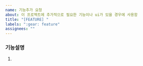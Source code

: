 ```yaml
---
name: 기능추가 요청
about: 이 프로젝트에 추가적으로 필요한 기능이나 ui가 있을 경우에 사용함
title: "[FEATURE] "
labels: ":gear: feature"
assignees: ""
---
```


### 기능설명

1.
